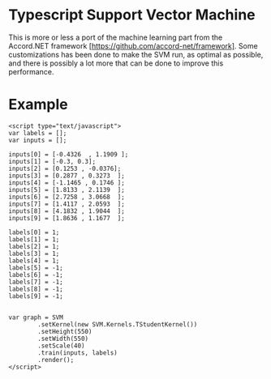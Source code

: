 # Typescript Support Vector Machine

This is more or less a port of the machine learning part from the Accord.NET framework [https://github.com/accord-net/framework]. Some customizations has been done to
make the SVM run, as optimal as possible, and there is possibly a lot more that can be done to improve this performance.

# Example

    <script type="text/javascript">
    var labels = [];
    var inputs = [];

    inputs[0] = [-0.4326  , 1.1909 ];
    inputs[1] = [-0.3, 0.3];
    inputs[2] = [0.1253 , -0.0376];
    inputs[3] = [0.2877 , 0.3273  ];
    inputs[4] = [-1.1465 , 0.1746 ];
    inputs[5] = [1.8133 , 2.1139  ];
    inputs[6] = [2.7258 , 3.0668  ];
    inputs[7] = [1.4117 , 2.0593  ];
    inputs[8] = [4.1832 , 1.9044  ];
    inputs[9] = [1.8636 , 1.1677  ];

    labels[0] = 1;
    labels[1] = 1;
    labels[2] = 1;
    labels[3] = 1;
    labels[4] = 1;
    labels[5] = -1;
    labels[6] = -1;
    labels[7] = -1;
    labels[8] = -1;
    labels[9] = -1;


    var graph = SVM
            .setKernel(new SVM.Kernels.TStudentKernel())
            .setHeight(550)
            .setWidth(550)
            .setScale(40)
            .train(inputs, labels)
            .render();
    </script>
